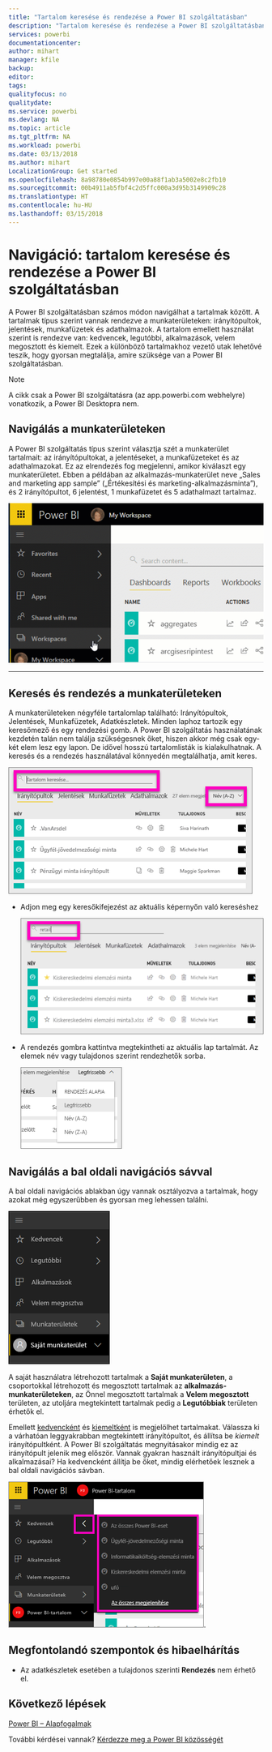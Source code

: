 ```yaml
---
title: "Tartalom keresése és rendezése a Power BI szolgáltatásban"
description: "Tartalom keresése és rendezése a Power BI szolgáltatásban – dokumentáció"
services: powerbi
documentationcenter: 
author: mihart
manager: kfile
backup: 
editor: 
tags: 
qualityfocus: no
qualitydate: 
ms.service: powerbi
ms.devlang: NA
ms.topic: article
ms.tgt_pltfrm: NA
ms.workload: powerbi
ms.date: 03/13/2018
ms.author: mihart
LocalizationGroup: Get started
ms.openlocfilehash: 8a98780e0854b997e00a88f1ab3a5002e8c2fb10
ms.sourcegitcommit: 00b4911ab5fbf4c2d5ffc000a3d95b3149909c28
ms.translationtype: HT
ms.contentlocale: hu-HU
ms.lasthandoff: 03/15/2018
---
```

# <a name="navigation-searching-finding-and-sorting-content-in-power-bi-service"></a>Navigáció: tartalom keresése és rendezése a Power BI szolgáltatásban
A Power BI szolgáltatásban számos módon navigálhat a tartalmak között. A tartalmak típus szerint vannak rendezve a munkaterületeken: irányítópultok, jelentések, munkafüzetek és adathalmazok.  A tartalom emellett használat szerint is rendezve van: kedvencek, legutóbbi, alkalmazások, velem megosztott és kiemelt. Ezek a különböző tartalmakhoz vezető utak lehetővé teszik, hogy gyorsan megtalálja, amire szüksége van a Power BI szolgáltatásban.  

>[!NOTE] 
>A cikk csak a Power BI szolgáltatásra (az app.powerbi.com webhelyre) vonatkozik, a Power BI Desktopra nem.

## <a name="navigation-within-workspaces"></a>Navigálás a munkaterületeken

A Power BI szolgáltatás típus szerint választja szét a munkaterület tartalmait: az irányítópultokat, a jelentéseket, a munkafüzeteket és az adathalmazokat. Ez az elrendezés fog megjelenni, amikor kiválaszt egy munkaterületet. Ebben a példában az alkalmazás-munkaterület neve „Sales and marketing app sample” („Értékesítési és marketing-alkalmazásminta”), és 2 irányítópultot, 6 jelentést, 1 munkafüzetet és 5 adathalmazt tartalmaz.

![videó](media/service-navigation-search-filter-sort/workspaces.gif)

________________________________________

## <a name="searching-and-sorting-in-workspaces"></a>Keresés és rendezés a munkaterületeken
A munkaterületeken négyféle tartalomlap található: Irányítópultok, Jelentések, Munkafüzetek, Adatkészletek.  Minden laphoz tartozik egy keresőmező és egy rendezési gomb.  A Power BI szolgáltatás használatának kezdetén talán nem találja szükségesnek őket, hiszen akkor még csak egy-két elem lesz egy lapon.  De idővel hosszú tartalomlisták is kialakulhatnak.  A keresés és a rendezés használatával könnyedén megtalálhatja, amit keres.

![Irányítópultok lap](media/service-navigation-search-filter-sort/power-bi-search-sort2.png)

* Adjon meg egy keresőkifejezést az aktuális képernyőn való kereséshez
  
   ![keresett kifejezés megadása](media/service-navigation-search-filter-sort/power-bi-search2.png)
* A rendezés gombra kattintva megtekintheti az aktuális lap tartalmát. Az elemek név vagy tulajdonos szerint rendezhetők sorba.
  
   ![rendezés menü](media/service-navigation-search-filter-sort/power-bi-sort-alpha.png)

## <a name="navigation-using-the-left-navbar"></a>Navigálás a bal oldali navigációs sávval
A bal oldali navigációs ablakban úgy vannak osztályozva a tartalmak, hogy azokat még egyszerűbben és gyorsan meg lehessen találni.  

![bal oldali navigációs ablak](media/service-navigation-search-filter-sort/power-bi-newnav.png)



A saját használatra létrehozott tartalmak a **Saját munkaterületen**, a csoportokkal létrehozott és megosztott tartalmak az **alkalmazás-munkaterületeken**, az Önnel megosztott tartalmak a **Velem megosztott** területen, az utoljára megtekintett tartalmak pedig a **Legutóbbiak** területen érhetők el.

Emellett [kedvencként](service-dashboard-favorite.md) és [kiemeltként](service-dashboard-featured.md) is megjelölhet tartalmakat. Válassza ki a várhatóan leggyakrabban megtekintett irányítópultot, és állítsa be *kiemelt* irányítópultként. A Power BI szolgáltatás megnyitásakor mindig ez az irányítópult jelenik meg először. Vannak gyakran használt irányítópultjai és alkalmazásai? Ha kedvencként állítja be őket, mindig elérhetőek lesznek a bal oldali navigációs sávban.

![Kedvencek úszó menü](media/service-navigation-search-filter-sort/power-bi-favorite-flyout.png).


## <a name="considerations-and-troubleshooting"></a>Megfontolandó szempontok és hibaelhárítás
* Az adatkészletek esetében a tulajdonos szerinti **Rendezés** nem érhető el.

## <a name="next-steps"></a>Következő lépések
[Power BI – Alapfogalmak](service-basic-concepts.md)

További kérdései vannak? [Kérdezze meg a Power BI közösségét](http://community.powerbi.com/)
